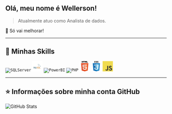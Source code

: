 ## Olá, meu nome é <strong>Wellerson!</strong>

> Atualmente atuo como Analista de dados.

💬 Só vai melhorar!

----

## 🚀 Minhas Skills

<code><img height="32" src="https://cdn-icons-png.flaticon.com/512/5968/5968554.png" alt="SQLServer"/></code>
<code><img height="32" src="https://raw.githubusercontent.com/github/explore/80688e429a7d4ef2fca1e82350fe8e3517d3494d/topics/mysql/mysql.png" alt="MySQL"/></code>
<code><img height="32" src="https://hdthink.com.br/wp-content/uploads/2019/12/LogoPowerBI.png" alt="PowerBI"/></code>
<code><img height="32" src="https://cdn-icons-png.flaticon.com/512/5968/5968342.png" alt="PHP"/></code>
<code><img height="32" src="https://raw.githubusercontent.com/github/explore/80688e429a7d4ef2fca1e82350fe8e3517d3494d/topics/html/html.png" alt="HTML5"/></code>
<code><img height="32" src="https://raw.githubusercontent.com/github/explore/80688e429a7d4ef2fca1e82350fe8e3517d3494d/topics/css/css.png" alt="CSS"/></code>
<code><img height="32" src="https://raw.githubusercontent.com/github/explore/80688e429a7d4ef2fca1e82350fe8e3517d3494d/topics/javascript/javascript.png" alt="JavaScript"/></code>

---

## ⭐ Informações sobre minha conta GitHub
![GitHub Stats](https://github-readme-stats.vercel.app/api?username=welllopes&show_icons=true)
